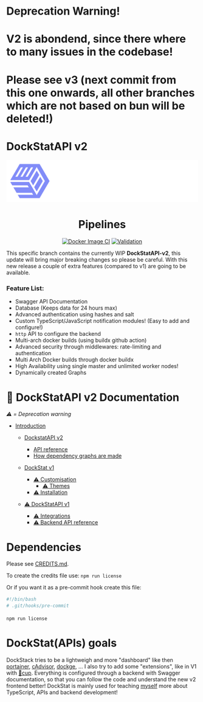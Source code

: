 # Deprecation Warning!
# V2 is abondend, since there where to many issues in the codebase!
# Please see v3 (next commit from this one onwards, all other branches which are not based on bun will be deleted!)

# DockStatAPI v2

![Dockstat Logo](.github/DockStat.png)

<div align="center">

# Pipelines

[![Docker Image CI](https://img.shields.io/github/actions/workflow/status/Its4Nik/dockstatapi/build-image.yml?branch=main&label=Docker%20Image%20CI&style=for-the-badge&logo=docker)](https://github.com/Its4Nik/dockstatapi/actions/workflows/build-image.yml)
[![Validation](https://img.shields.io/github/actions/workflow/status/Its4Nik/dockstatapi/validation.yml?branch=dev&label=Validation&style=for-the-badge&logo=checkmarx)](https://github.com/Its4Nik/dockstatapi/actions/workflows/validation.yml)

</div>

This specific branch contains the currently WIP **DockStatAPI-v2**, this update will bring major breaking changes so please be careful.
With this new release a couple of extra features (compared to v1) are going to be available.

### Feature List:

- Swagger API Documentation
- Database (Keeps data for 24 hours max)
- Advanced authentication using hashes and salt
- Custom TypeScript/JavaScript notification modules! (Easy to add and configure!)
- `http` API to configure the backend
- Multi-arch docker builds (using buildx github action)
- Advanced security through middlewares: rate-limiting and authentication
- Multi Arch Docker builds through docker buildx
- High Availability using single master and unlimited worker nodes!
- Dynamically created Graphs

# 🔗 DockStatAPI v2 Documentation

_⚠️ = Deprecation warning_

- [Introduction](https://outline.itsnik.de/s/dockstat)

  - [DockstatAPI v2](https://outline.itsnik.de/s/dockstat/doc/dockstatapi-v2-XRMDKRqMIg)

    - [API reference](https://outline.itsnik.de/s/dockstat/doc/api-reference-1PTxqx1MQ6)
    - [How dependency graphs are made](https://outline.itsnik.de/s/dockstat/doc/how-the-dependecy-graphs-are-made-svuZbEHH9g)

  - [DockStat v1](https://outline.itsnik.de/s/dockstat/doc/dockstat-v1-zVaFS4zROI)

    - [⚠️ Customisation](https://outline.itsnik.de/s/dockstat/doc/customization-PiBz4OpQIZ)
      - [⚠️ Themes](https://outline.itsnik.de/s/dockstat/doc/themes-BFhN6ZBbYx)
    - [⚠️ Installation](https://outline.itsnik.de/s/dockstat/doc/installation-DaO99bB86q)

  - [⚠️ DockStatAPI v1](https://outline.itsnik.de/s/dockstat/doc/dockstatapi-v1-jLcVCfPNmS)
    - [⚠️ Integrations](https://outline.itsnik.de/s/dockstat/doc/integrations-Agq1oL6HxF)
    - [⚠️ Backend API reference](https://outline.itsnik.de/s/dockstat/doc/backend-api-reference-YzcBbDvY33)

# Dependencies

Please see [CREDITS.md](./CREDITS.md).

To create the credits file use: `npm run license`

Or if you want it as a pre-commit hook create this file:

```bash
#!/bin/bash
# .git/hooks/pre-commit

npm run license
```

# DockStat(APIs) goals

DockStack tries to be a lightweigh and more "dashboard" like then [portainer](https://github.com/portainer/portainer), [cAdvisor](https://github.com/google/cadvisor), [dockge](https://github.com/louislam/dockge), ...
I also try to add some "extensions", like in V1 with [🥤cup](https://github.com/sergi0g/cup).
Everything is configured through a backend with Swagger documentation, so that you can follow the code and understand the new v2 frontend better!
DockStat is mainly used for teaching [myself](https://github.com/Its4Nik) more about TypeScript, APIs and backend development!
